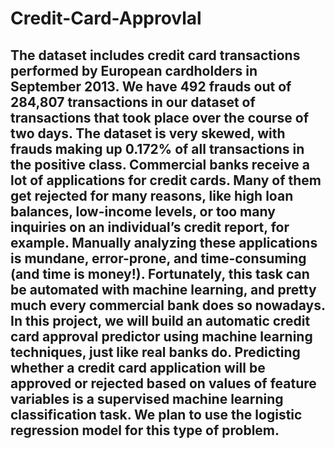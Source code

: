 # Credit-Card-Approvlal
The dataset includes credit card transactions performed by European cardholders in September 2013. We have 492 frauds out of 284,807 transactions in our dataset of transactions that took place over the course of two days. The dataset is very skewed, with frauds making up 0.172% of all transactions in the positive class.
Commercial banks receive a lot of applications for credit cards. Many of them get rejected for many reasons, like high loan balances, low-income levels, or too many inquiries on an individual’s credit report, for example. Manually analyzing these applications is mundane, error-prone, and time-consuming (and time is money!). Fortunately, this task can be automated with machine learning, and pretty much every commercial bank does so nowadays. In this project, we will build an automatic credit card approval predictor using machine learning techniques, just like real banks do. Predicting whether a credit card application will be approved or rejected based on values of feature variables is a supervised machine learning classification task. We plan to use the logistic regression model for this type of problem.
--
